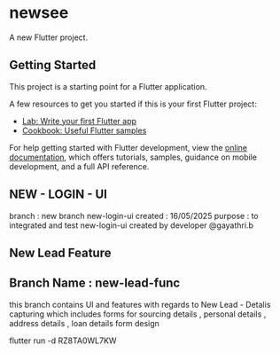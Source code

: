 # newsee

A new Flutter project.

## Getting Started

This project is a starting point for a Flutter application.

A few resources to get you started if this is your first Flutter project:

- [Lab: Write your first Flutter app](https://docs.flutter.dev/get-started/codelab)
- [Cookbook: Useful Flutter samples](https://docs.flutter.dev/cookbook)

For help getting started with Flutter development, view the
[online documentation](https://docs.flutter.dev/), which offers tutorials,
samples, guidance on mobile development, and a full API reference.

## NEW - LOGIN - UI

branch : new branch new-login-ui
created : 16/05/2025
purpose : to integrated and test new-login-ui created by developer @gayathri.b
## New Lead Feature

## Branch Name : new-lead-func

this branch contains UI and features with regards to New Lead - Detalis capturing
which includes forms for sourcing details , personal details , address details , loan details form design

flutter run -d RZ8TA0WL7KW